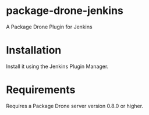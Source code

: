 # package-drone-jenkins
A Package Drone Plugin for Jenkins

# Installation

Install it using the Jenkins Plugin Manager.

# Requirements

Requires a Package Drone server version 0.8.0 or higher. 
